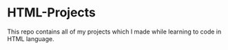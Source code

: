 # HTML-Projects
This repo contains all of my projects which I made while learning to code in HTML language.
